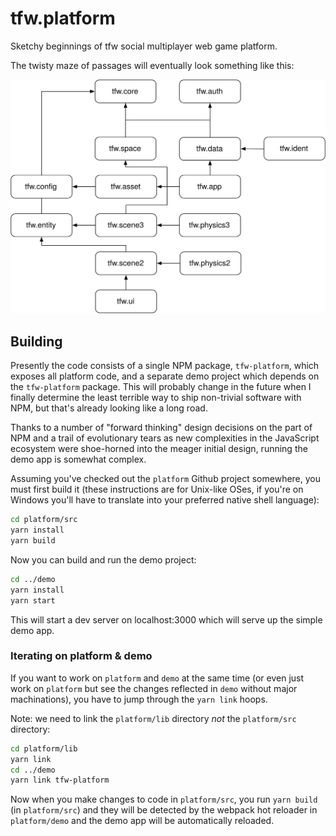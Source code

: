 # tfw.platform

Sketchy beginnings of tfw social multiplayer web game platform.

The twisty maze of passages will eventually look something like this:

![Dependency diagram](docs/libs.svg)

## Building

Presently the code consists of a single NPM package, `tfw-platform`, which exposes all platform
code, and a separate demo project which depends on the `tfw-platform` package. This will probably
change in the future when I finally determine the least terrible way to ship non-trivial software
with NPM, but that's already looking like a long road.

Thanks to a number of "forward thinking" design decisions on the part of NPM and a trail of
evolutionary tears as new complexities in the JavaScript ecosystem were shoe-horned into the meager
initial design, running the demo app is somewhat complex.

Assuming you've checked out the `platform` Github project somewhere, you must first build it (these
instructions are for Unix-like OSes, if you're on Windows you'll have to translate into your
preferred native shell language):

```sh
cd platform/src
yarn install
yarn build
```

Now you can build and run the demo project:

```sh
cd ../demo
yarn install
yarn start
```

This will start a dev server on localhost:3000 which will serve up the simple demo app.

### Iterating on platform & demo

If you want to work on `platform` and `demo` at the same time (or even just work on `platform` but
see the changes reflected in `demo` without major machinations), you have to jump through the `yarn
link` hoops.

Note: we need to link the `platform/lib` directory *not* the `platform/src` directory:

```sh
cd platform/lib
yarn link
cd ../demo
yarn link tfw-platform
```

Now when you make changes to code in `platform/src`, you run `yarn build` (in `platform/src`) and
they will be detected by the webpack hot reloader in `platform/demo` and the demo app will be
automatically reloaded.
